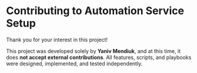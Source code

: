 # Contributing to Automation Service Setup

Thank you for your interest in this project!  

This project was developed solely by **Yaniv Mendiuk**, and at this time, it does **not accept external contributions**. All features, scripts, and playbooks were designed, implemented, and tested independently.  

